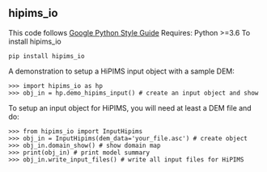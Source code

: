hipims_io
--------
This code follows [Google Python Style Guide](http://google.github.io/styleguide/pyguide.html) 
Requires: Python >=3.6
To install hipims_io
```
pip install hipims_io
```
A demonstration to setup a HiPIMS input object with a sample DEM:
```
>>> import hipims_io as hp
>>> obj_in = hp.demo_hipims_input() # create an input object and show
```

To setup an input object for HiPIMS, you will need at least a DEM file and do:
```
>>> from hipims_io import InputHipims
>>> obj_in = InputHipims(dem_data='your_file.asc') # create object
>>> obj_in.domain_show() # show domain map
>>> print(obj_in) # print model summary
>>> obj_in.write_input_files() # write all input files for HiPIMS
``` 
